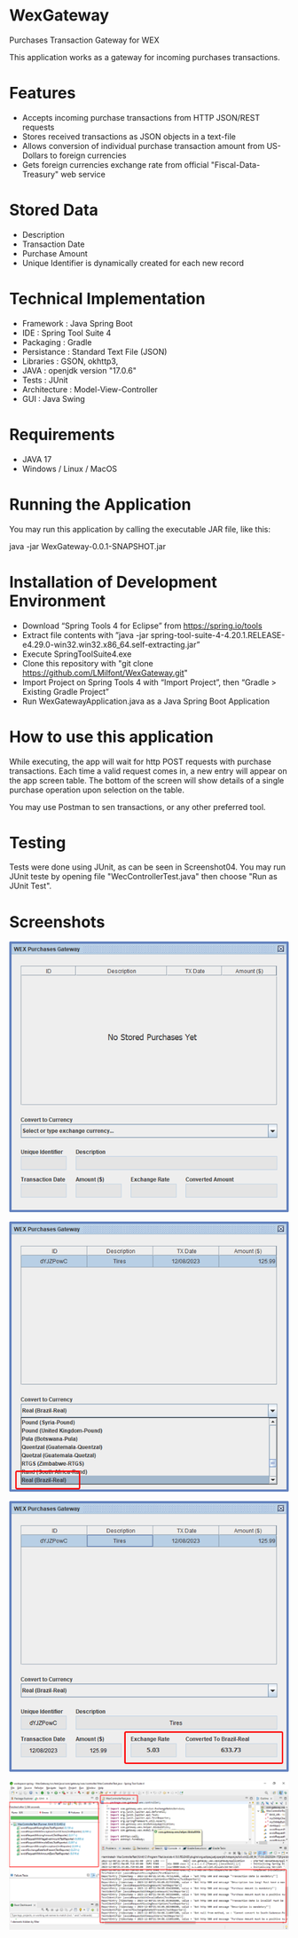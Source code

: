 # WexGateway
Purchases Transaction Gateway for WEX

This application works as a gateway for incoming purchases transactions.

# Features

* Accepts incoming purchase transactions from HTTP JSON/REST requests
* Stores received transactions as JSON objects in a text-file
* Allows conversion of individual purchase transaction amount from US-Dollars to foreign currencies
* Gets foreign currencies exchange rate from official "Fiscal-Data-Treasury" web service

# Stored Data

* Description
* Transaction Date
* Purchase Amount
* Unique Identifier is dynamically created for each new record

# Technical Implementation

* Framework    : Java Spring Boot
* IDE          : Spring Tool Suite 4
* Packaging    : Gradle
* Persistance  : Standard Text File (JSON)
* Libraries    : GSON, okhttp3, 
* JAVA         : openjdk version "17.0.6"
* Tests        : JUnit
* Architecture : Model-View-Controller
* GUI          : Java Swing

# Requirements

* JAVA 17
* Windows / Linux / MacOS

# Running the Application

You may run this application by calling the executable JAR file, like this:

   java -jar WexGateway-0.0.1-SNAPSHOT.jar


# Installation of Development Environment

* Download “Spring Tools 4 for Eclipse” from https://spring.io/tools
* Extract file contents with ”java -jar spring-tool-suite-4-4.20.1.RELEASE-e4.29.0-win32.win32.x86_64.self-extracting.jar”
* Execute SpringToolSuite4.exe
* Clone this repository with "git clone https://github.com/LMilfont/WexGateway.git"
* Import Project on Spring Tools 4 with “Import Project”, then “Gradle > Existing Gradle Project”
* Run WexGatewayApplication.java as a Java Spring Boot Application

# How to use this application

While executing, the app will wait for http POST requests with purchase transactions.
Each time a valid request comes in, a new entry will appear on the app screen table.
The bottom of the screen will show details of a single purchase operation upon selection on the table.

You may use Postman to sen transactions, or any other preferred tool.


# Testing

Tests were done using JUnit, as can be seen in Screenshot04.
You may run JUnit teste by opening file "WecControllerTest.java" then choose "Run as JUnit Test".
  
# Screenshots

![alt text](https://github.com/LMilfont/WexGateway/blob/main/screenshots/Screenshot01.png?raw=false)

![alt text](https://github.com/LMilfont/WexGateway/blob/main/screenshots/Screenshot02.png?raw=false)

![alt text](https://github.com/LMilfont/WexGateway/blob/main/screenshots/Screenshot03.png?raw=false)

![alt text](https://github.com/LMilfont/WexGateway/blob/main/screenshots/Screenshot04.png?raw=false)



